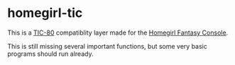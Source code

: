 # homegirl-tic
This is a [TIC-80](https://github.com/nesbox/TIC-80) compatiblity layer made for the [Homegirl Fantasy Console](https://github.com/poeticAndroid/homegirl).

This is still missing several important functions, but some very basic programs should run already.
